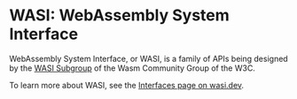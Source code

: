# WASI: WebAssembly System Interface

WebAssembly System Interface, or WASI, is a family of APIs being designed
by the [WASI Subgroup] of the Wasm Community Group of the W3C.

To learn more about WASI, see the [Interfaces page on wasi.dev].

[WASI Subgroup]: https://github.com/WebAssembly/wasi
[Interfaces page on wasi.dev]: https://wasi.dev/interfaces
